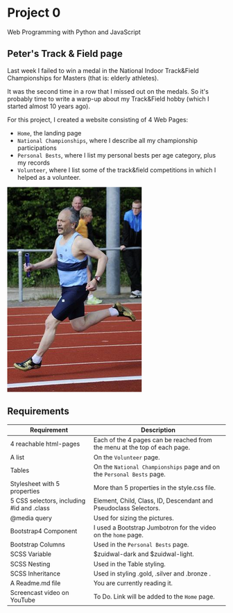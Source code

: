 # Project 0

Web Programming with Python and JavaScript


## Peter's Track & Field page

Last week I failed to win a medal in the National Indoor Track&Field Championships for Masters (that is: elderly athletes).

It was the second time in a row that I missed out on the medals.
So it's probably time to write a warp-up about my Track&Field hobby (which I started almost 10 years ago).

For this project, I created a website consisting of 4 Web Pages:
- `Home`, the landing page
- `National Championships`, where I describe all my championship participations
- `Personal Bests`, where I list my personal bests per age category, plus my records
- `Volunteer`, where I list some of the track&field competitions in which I helped as a volunteer.


![Focus during a Swedish Relay](focus.jpg)

## Requirements

| Requirement                               | Description                                                                        |
| ----------------------------------------- | ---------------------------------------------------------------------------------- |
| 4 reachable html-pages                    | Each of the 4 pages can be reached from the menu at the top of each page.          |
| A list                                    | On the `Volunteer` page.                                                           |
| Tables                                    | On the `National Championships` page and on the `Personal Bests` page.             |
| Stylesheet with 5 properties              | More than 5 properties in the style.css file.                                      |
| 5 CSS selectors, including #id and .class | Element, Child, Class, ID, Descendant and Pseudoclass Selectors.                   |
| @media query                              | Used for sizing the pictures.                                                      |
| Bootstrap4 Component                      | I used a Bootstrap Jumbotron for the video on the `home` page.                     |
| Bootstrap Columns                         | Used in the `Personal Bests` page.                                                 |
| SCSS Variable                             | $zuidwal-dark and $zuidwal-light.                                                  |
| SCSS Nesting                              | Used in the Table styling.                                                         |
| SCSS Inheritance                          | Used in styling .gold, .silver and .bronze .                                       |
| A Readme.md file                          | You are currently reading it.                                                      |
| Screencast video on YouTube               | To Do. Link will be added to the `Home` page.                                      |
